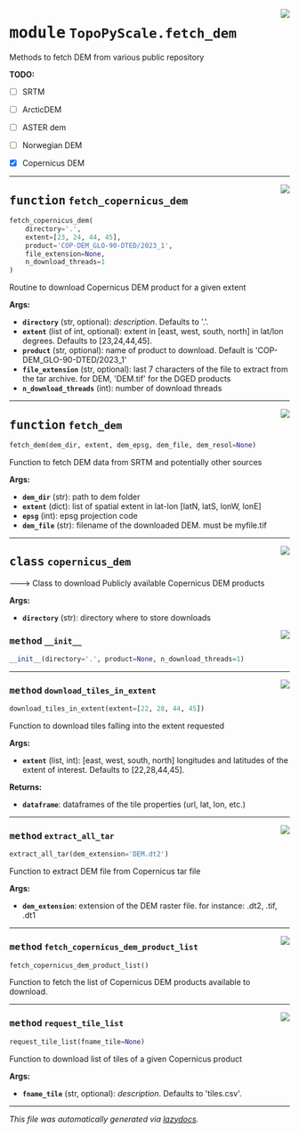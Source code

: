 <!-- markdownlint-disable -->

<a href="https://github.com/ArcticSnow/TopoPyScale/TopoPyScale/fetch_dem#L0"><img align="right" style="float:right;" src="https://img.shields.io/badge/-source-cccccc?style=flat-square"></a>

# <kbd>module</kbd> `TopoPyScale.fetch_dem`
Methods to fetch DEM from various public repository 



**TODO:**
 
- [ ] SRTM 
- [ ] ArcticDEM 
- [ ] ASTER dem 
- [ ] Norwegian DEM 
- [x] Copernicus DEM 


---

<a href="https://github.com/ArcticSnow/TopoPyScale/TopoPyScale/fetch_dem/fetch_copernicus_dem#L195"><img align="right" style="float:right;" src="https://img.shields.io/badge/-source-cccccc?style=flat-square"></a>

## <kbd>function</kbd> `fetch_copernicus_dem`

```python
fetch_copernicus_dem(
    directory='.',
    extent=[23, 24, 44, 45],
    product='COP-DEM_GLO-90-DTED/2023_1',
    file_extension=None,
    n_download_threads=1
)
```

Routine to download Copernicus DEM product for a given extent 



**Args:**
 
 - <b>`directory`</b> (str, optional):  _description_. Defaults to '.'. 
 - <b>`extent`</b> (list of int, optional):  extent in [east, west, south, north] in lat/lon degrees. Defaults to [23,24,44,45]. 
 - <b>`product`</b> (str, optional):  name of product to download. Default is 'COP-DEM_GLO-90-DTED/2023_1' 
 - <b>`file_extension`</b> (str, optional):  last 7 characters of the file to extract from the tar archive. for DEM, 'DEM.tif' for the DGED products 
 - <b>`n_download_threads`</b> (int):  number of download threads 


---

<a href="https://github.com/ArcticSnow/TopoPyScale/TopoPyScale/fetch_dem/fetch_dem#L223"><img align="right" style="float:right;" src="https://img.shields.io/badge/-source-cccccc?style=flat-square"></a>

## <kbd>function</kbd> `fetch_dem`

```python
fetch_dem(dem_dir, extent, dem_epsg, dem_file, dem_resol=None)
```

Function to fetch DEM data from SRTM and potentially other sources 



**Args:**
 
 - <b>`dem_dir`</b> (str):  path to dem folder 
 - <b>`extent`</b> (dict):  list of spatial extent in lat-lon [latN, latS, lonW, lonE] 
 - <b>`epsg`</b> (int):  epsg projection code 
 - <b>`dem_file`</b> (str):  filename of the downloaded DEM. must be myfile.tif 


---

<a href="https://github.com/ArcticSnow/TopoPyScale/TopoPyScale/fetch_dem/copernicus_dem#L24"><img align="right" style="float:right;" src="https://img.shields.io/badge/-source-cccccc?style=flat-square"></a>

## <kbd>class</kbd> `copernicus_dem`

---> Class to download Publicly available Copernicus DEM products 



**Args:**
 
 - <b>`directory`</b> (str):  directory where to store downloads 

<a href="https://github.com/ArcticSnow/TopoPyScale/TopoPyScale/fetch_dem/__init__#L31"><img align="right" style="float:right;" src="https://img.shields.io/badge/-source-cccccc?style=flat-square"></a>

### <kbd>method</kbd> `__init__`

```python
__init__(directory='.', product=None, n_download_threads=1)
```








---

<a href="https://github.com/ArcticSnow/TopoPyScale/TopoPyScale/fetch_dem/download_tiles_in_extent#L137"><img align="right" style="float:right;" src="https://img.shields.io/badge/-source-cccccc?style=flat-square"></a>

### <kbd>method</kbd> `download_tiles_in_extent`

```python
download_tiles_in_extent(extent=[22, 28, 44, 45])
```

Function to download tiles falling into the extent requested 



**Args:**
 
 - <b>`extent`</b> (list, int):  [east, west, south, north] longitudes and latitudes of the extent of interest. Defaults to [22,28,44,45]. 



**Returns:**
 
 - <b>`dataframe`</b>:  dataframes of the tile properties (url, lat, lon, etc.) 

---

<a href="https://github.com/ArcticSnow/TopoPyScale/TopoPyScale/fetch_dem/extract_all_tar#L169"><img align="right" style="float:right;" src="https://img.shields.io/badge/-source-cccccc?style=flat-square"></a>

### <kbd>method</kbd> `extract_all_tar`

```python
extract_all_tar(dem_extension='DEM.dt2')
```

Function to extract DEM file from Copernicus tar file 

**Args:**
 
 - <b>`dem_extension`</b>:  extension of the DEM raster file. for instance: .dt2, .tif, .dt1 

---

<a href="https://github.com/ArcticSnow/TopoPyScale/TopoPyScale/fetch_dem/fetch_copernicus_dem_product_list#L55"><img align="right" style="float:right;" src="https://img.shields.io/badge/-source-cccccc?style=flat-square"></a>

### <kbd>method</kbd> `fetch_copernicus_dem_product_list`

```python
fetch_copernicus_dem_product_list()
```

Function to fetch the list of Copernicus DEM products available to download. 

---

<a href="https://github.com/ArcticSnow/TopoPyScale/TopoPyScale/fetch_dem/request_tile_list#L72"><img align="right" style="float:right;" src="https://img.shields.io/badge/-source-cccccc?style=flat-square"></a>

### <kbd>method</kbd> `request_tile_list`

```python
request_tile_list(fname_tile=None)
```

Function to download list of tiles of a given Copernicus product 



**Args:**
 
 - <b>`fname_tile`</b> (str, optional):  _description_. Defaults to 'tiles.csv'. 




---

_This file was automatically generated via [lazydocs](https://github.com/ml-tooling/lazydocs)._

